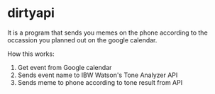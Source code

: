 # dirtyapi

It is a program that sends you memes on the phone according to the occassion you planned out on the google calendar. 

How this works: 
1. Get event from Google calendar
2. Sends event name to IBW Watson's Tone Analyzer API
3. Sends meme to phone according to tone result from API 



